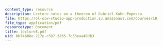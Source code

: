 ```yaml
---
content_type: resource
description: Lecture notes on a theorem of Gabriel-Kuhn-Popesco.
file: https://ol-ocw-studio-app-production.s3.amazonaws.com/courses/18-917-topics-in-algebraic-topology-the-sullivan-conjecture-fall-2007/bb74608e217ec50738557c33eaa40db3_lecture8.pdf
file_type: application/pdf
resourcetype: Document
title: lecture8.pdf
uid: bb74608e-217e-c507-3855-7c33eaa40db3
---
```

